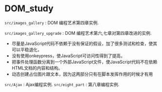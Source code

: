 # DOM_study

`src/images_gallery` : DOM 编程艺术第四章实例.

`src/images_gallery_upgrade` : DOM 编程艺术第六,七章对第四章改进的实例.

- 尽量是JavaScript代码不依赖于没有保证的假设，加了很多测试和检查，使其可以平稳退化，
- 没有使用onkeypress，使JavaScript可访问性得到了提高，
- 把事件处理函数分离到一个外部JavaScript文件，使JavaScript代码不在依赖HTML文档的内容和结构。
- 动态创建占位图片跟文本，因为这两部分只有在脚本发挥作用的时候才有用

`src/Ajax` : Ajax编程实例.
`src/eight_part` :  第八章编程实例.